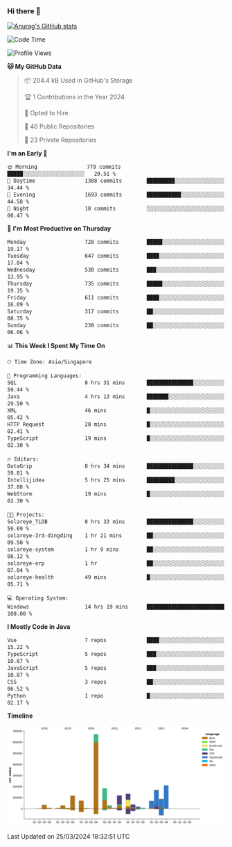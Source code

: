 ### Hi there 👋

[![Anurag's GitHub stats](https://github-readme-stats.vercel.app/api?username=xiumu2017&show_icons=true&theme=radical)](https://github.com/anuraghazra/github-readme-stats)

<!--
**xiumu2017/xiumu2017** is a ✨ _special_ ✨ repository because its `README.md` (this file) appears on your GitHub profile.

Here are some ideas to get you started:

- 🔭 I’m currently working on ...
- 🌱 I’m currently learning ...
- 👯 I’m looking to collaborate on ...
- 🤔 I’m looking for help with ...
- 💬 Ask me about ...
- 📫 How to reach me: ...
- 😄 Pronouns: ...
- ⚡ Fun fact: ...
-->

<!--START_SECTION:waka-->
![Code Time](http://img.shields.io/badge/Code%20Time-2%2C034%20hrs%2027%20mins-blue)

![Profile Views](http://img.shields.io/badge/Profile%20Views-0-blue)

**🐱 My GitHub Data** 

> 📦 204.4 kB Used in GitHub's Storage 
 > 
> 🏆 1 Contributions in the Year 2024
 > 
> 💼 Opted to Hire
 > 
> 📜 46 Public Repositories 
 > 
> 🔑 23 Private Repositories 
 > 
**I'm an Early 🐤** 

```text
🌞 Morning                779 commits         █████░░░░░░░░░░░░░░░░░░░░   20.51 % 
🌆 Daytime                1308 commits        █████████░░░░░░░░░░░░░░░░   34.44 % 
🌃 Evening                1693 commits        ███████████░░░░░░░░░░░░░░   44.58 % 
🌙 Night                  18 commits          ░░░░░░░░░░░░░░░░░░░░░░░░░   00.47 % 
```
📅 **I'm Most Productive on Thursday** 

```text
Monday                   728 commits         █████░░░░░░░░░░░░░░░░░░░░   19.17 % 
Tuesday                  647 commits         ████░░░░░░░░░░░░░░░░░░░░░   17.04 % 
Wednesday                530 commits         ███░░░░░░░░░░░░░░░░░░░░░░   13.95 % 
Thursday                 735 commits         █████░░░░░░░░░░░░░░░░░░░░   19.35 % 
Friday                   611 commits         ████░░░░░░░░░░░░░░░░░░░░░   16.09 % 
Saturday                 317 commits         ██░░░░░░░░░░░░░░░░░░░░░░░   08.35 % 
Sunday                   230 commits         ██░░░░░░░░░░░░░░░░░░░░░░░   06.06 % 
```


📊 **This Week I Spent My Time On** 

```text
🕑︎ Time Zone: Asia/Singapore

💬 Programming Languages: 
SQL                      8 hrs 31 mins       ███████████████░░░░░░░░░░   59.44 % 
Java                     4 hrs 13 mins       ███████░░░░░░░░░░░░░░░░░░   29.50 % 
XML                      46 mins             █░░░░░░░░░░░░░░░░░░░░░░░░   05.42 % 
HTTP Request             20 mins             █░░░░░░░░░░░░░░░░░░░░░░░░   02.41 % 
TypeScript               19 mins             █░░░░░░░░░░░░░░░░░░░░░░░░   02.30 % 

🔥 Editors: 
DataGrip                 8 hrs 34 mins       ███████████████░░░░░░░░░░   59.81 % 
Intellijidea             5 hrs 25 mins       █████████░░░░░░░░░░░░░░░░   37.88 % 
WebStorm                 19 mins             █░░░░░░░░░░░░░░░░░░░░░░░░   02.30 % 

🐱‍💻 Projects: 
Solareye_TiDB            8 hrs 33 mins       ███████████████░░░░░░░░░░   59.69 % 
solareye-3rd-dingding    1 hr 21 mins        ██░░░░░░░░░░░░░░░░░░░░░░░   09.50 % 
solareye-system          1 hr 9 mins         ██░░░░░░░░░░░░░░░░░░░░░░░   08.12 % 
solareye-erp             1 hr                ██░░░░░░░░░░░░░░░░░░░░░░░   07.04 % 
solareye-health          49 mins             █░░░░░░░░░░░░░░░░░░░░░░░░   05.71 % 

💻 Operating System: 
Windows                  14 hrs 19 mins      █████████████████████████   100.00 % 
```

**I Mostly Code in Java** 

```text
Vue                      7 repos             ████░░░░░░░░░░░░░░░░░░░░░   15.22 % 
TypeScript               5 repos             ███░░░░░░░░░░░░░░░░░░░░░░   10.87 % 
JavaScript               5 repos             ███░░░░░░░░░░░░░░░░░░░░░░   10.87 % 
CSS                      3 repos             ██░░░░░░░░░░░░░░░░░░░░░░░   06.52 % 
Python                   1 repo              █░░░░░░░░░░░░░░░░░░░░░░░░   02.17 % 
```



**Timeline**

![Lines of Code chart](https://raw.githubusercontent.com/xiumu2017/xiumu2017/main/assets/bar_graph.png)


 Last Updated on 25/03/2024 18:32:51 UTC
<!--END_SECTION:waka-->
